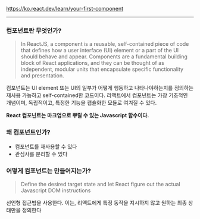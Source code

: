https://ko.react.dev/learn/your-first-component

---
### 컴포넌트란 무엇인가?
> In ReactJS, a component is a reusable, self-contained piece of code that defines how a user interface (UI) element or a part of the UI should behave and appear. Components are a fundamental building block of React applications, and they can be thought of as independent, modular units that encapsulate specific functionality and presentation.

컴포넌트는 UI element 또는 UI의 일부가 어떻게 행동하고 나타나야하는지를 정의하는 재사용 가능하고 self-contained한 코드이다. 리액트에서 컴포넌트는 가장 기초적인 개념이며, 독립적이고, 특정한 기능을 캡슐화한 모듈로 여겨질 수 있다.

**React 컴포넌트는 마크업으로 뿌릴 수 있는 Javascript 함수이다.**

### 왜 컴포넌트인가?
- 컴포넌트를 재사용할 수 있다
- 관심사를 분리할 수 있다

### 어떻게 컴포넌트는 만들어지는가?
> Define the desired target state and let React figure out the actual Javascript DOM instructions

선언형 접근법을 사용한다. 이는, 리액트에게 특정 동작을 지시하지 않고 원하는 최종 상태만을 정의한다